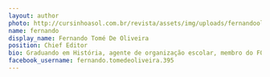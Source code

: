 ```yaml
---
layout: author
photo: http://cursinhoasol.com.br/revista/assets/img/uploads/fernandooliveira.jpeg
name: fernando
display_name: Fernando Tomé De Oliveira
position: Chief Editor
bio: Graduando em História, agente de organização escolar, membro do FONSANPOTMA (Fórum Nacional de Segurança Alimentar dos Povos Tradicionais de Matriz Africana) e voluntário do cursinho A-Sol.
facebook_username: fernando.tomedeoliveira.395
---
```



